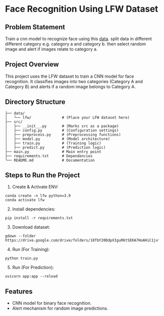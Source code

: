 # Face Recognition Using LFW Dataset

## Problem Statement
Train a cnn model to recognize face using this [data](https://www.kaggle.com/datasets/atulanandjha/lfwpeople).
split data in different different category e.g. category a and category b. then select random image and alert if images relate to category a.

## Project Overview
This project uses the LFW dataset to train a CNN model for face recognition. It classifies images into two categories (Category A and Category B) and alerts if a random image belongs to Category A.

## Directory Structure
```
├── data/
│   └── lfw/              # (Place your LFW dataset here)
├── src/
│   ├── __init__.py       # (Marks src as a package)
│   ├── config.py         # (Configuration settings)
│   ├── preprocess.py     # (Preprocessing functions)
│   ├── model.py          # (Model architecture)
│   ├── train.py          # (Training logic)
│   ├── predict.py        # (Prediction logic)
├── main.py               # Main entry point
├── requirements.txt      # Dependencies
└── README.md             # Documentation
```

## Steps to Run the Project

1. Create & Activate ENV:
```
conda create -n lfw python=3.9
conda activate lfw
```
2. Install dependencies:
```
pip install -r requirements.txt
```
3. Download dataset:
```
gdown --folder https://drive.google.com/drive/folders/18TbY20DdpXIguR6tSEKA7HoAHiC1jvfw
```
4. Run (For Training):
```
python train.py
```
5. Run (For Prediction):
```
uvicorn app:app --reload
```

## Features
- CNN model for binary face recognition.
- Alert mechanism for random image predictions.
